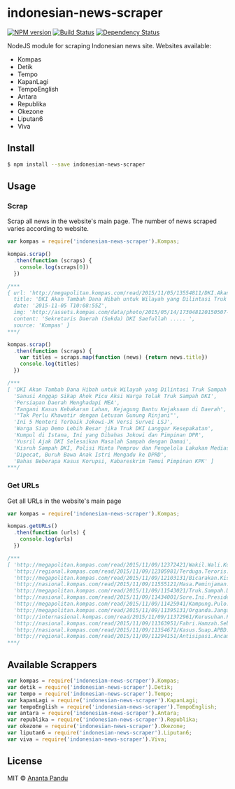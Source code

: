 # indonesian-news-scraper
[![NPM version][npm-image]][npm-url] [![Build Status][travis-image]][travis-url] [![Dependency Status][daviddm-image]][daviddm-url]

NodeJS module for scraping Indonesian news site.
Websites available:
+ Kompas
+ Detik
+ Tempo
+ KapanLagi
+ TempoEnglish
+ Antara
+ Republika
+ Okezone
+ Liputan6
+ Viva


## Install

```sh
$ npm install --save indonesian-news-scraper
```


## Usage

### Scrap

Scrap all news in the website's main page. The number of news scraped varies according to website.

```js
var kompas = require('indonesian-news-scraper').Kompas;

kompas.scrap()
  .then(function (scraps) {
    console.log(scraps[0])
  })

/***
{ url: 'http://megapolitan.kompas.com/read/2015/11/05/13554811/DKI.Akan.Tambah.Dana.Hibah.untuk.Wilayah.yang.Dilintasi.Truk.Sampah',
  title: 'DKI Akan Tambah Dana Hibah untuk Wilayah yang Dilintasi Truk Sampah',
  date: '2015-11-05 T10:08:55Z',
  img: 'http://assets.kompas.com/data/photo/2015/05/14/173048120150507-140842780x390.JPG',
  content: 'Sekretaris Daerah (Sekda) DKI Saefullah ..... ',
  source: 'Kompas' }
***/

kompas.scrap()
  .then(function (scraps) {
    var titles = scraps.map(function (news) {return news.title})
    console.log(titles)
  })

/***
[ 'DKI Akan Tambah Dana Hibah untuk Wilayah yang Dilintasi Truk Sampah',
  'Sanusi Anggap Sikap Ahok Picu Aksi Warga Tolak Truk Sampah DKI',
  'Persiapan Daerah Menghadapi MEA',
  'Tangani Kasus Kebakaran Lahan, Kejagung Bantu Kejaksaan di Daerah',
  '"Tak Perlu Khawatir dengan Letusan Gunung Rinjani"',
  'Ini 5 Menteri Terbaik Jokowi-JK Versi Survei LSJ',
  'Warga Siap Demo Lebih Besar jika Truk DKI Langgar Kesepakatan',
  'Kumpul di Istana, Ini yang Dibahas Jokowi dan Pimpinan DPR',
  'Yusril Ajak DKI Selesaikan Masalah Sampah dengan Damai',
  'Kisruh Sampah DKI, Polisi Minta Pemprov dan Pengelola Lakukan Mediasi',
  'Dipecat, Buruh Bawa Anak Istri Mengadu ke DPRD',
  'Bahas Beberapa Kasus Korupsi, Kabareskrim Temui Pimpinan KPK' ]
***/
```

### Get URLs

Get all URLs in the website's main page

```js
var kompas = require('indonesian-news-scraper').Kompas;

kompas.getURLs()
  .then(function (urls) {
    console.log(urls)
  })

/***
[ 'http://megapolitan.kompas.com/read/2015/11/09/12372421/Wakil.Wali.Kota.Bekasi.Izin.Melintas.24.Jam.Truk.Sampah.DKI.Hanya.Sementara',
  'http://regional.kompas.com/read/2015/11/09/12305981/Terduga.Teroris.yang.Tewas.di.Sulteng.Belum.Teridentifikasi',
  'http://megapolitan.kompas.com/read/2015/11/09/12103131/Bicarakan.Kisruh.Sampah.Ahok.Akan.Bertemu.Wali.Kota.Bekasi.',
  'http://nasional.kompas.com/read/2015/11/09/11555121/Masa.Peminjaman.Gedung.BNN.Milik.Polri.Habis.Desember.2015',
  'http://megapolitan.kompas.com/read/2015/11/09/11543021/Truk.Sampah.DKI.Diizinkan.Melintas.24.Jam.DPRD.Bekasi.Tetap.Ingin.Evaluasi.MoU.',
  'http://nasional.kompas.com/read/2015/11/09/11434001/Sore.Ini.Presiden.Italia.Akan.Temui.Jokowi.di.Istana.Merdeka',
  'http://megapolitan.kompas.com/read/2015/11/09/11425941/Kampung.Pulo.Masih.Kebanjiran.Warga.Minta.Ahok.Buat.Gorong-gorong',
  'http://megapolitan.kompas.com/read/2015/11/09/11395131/Organda.Jangan.Selalu.Salahkan.Sopir.',
  'http://internasional.kompas.com/read/2015/11/09/11372961/Kerusuhan.Pecah.di.Pusat.Tahanan.Imigrasi.Australia.di.Christmas.Island',
  'http://nasional.kompas.com/read/2015/11/09/11363951/Fahri.Hamzah.Sebut.Soeharto.Layak.Dapat.Gelar.Pahlawan',
  'http://nasional.kompas.com/read/2015/11/09/11354671/Kasus.Suap.APBD.KPK.Panggil.9.Anggota.DPRD.Sumut.2009-2014',
  'http://regional.kompas.com/read/2015/11/09/11294151/Antisipasi.Ancaman.Teroris.Petugas.Keamanan.Khusus.Disiagakan.di.Candi' ]
***/
```

## Available Scrappers

```js
var kompas = require('indonesian-news-scraper').Kompas;
var detik = require('indonesian-news-scraper').Detik;
var tempo = require('indonesian-news-scraper').Tempo;
var kapanLagi = require('indonesian-news-scraper').KapanLagi;
var tempoEnglish = require('indonesian-news-scraper').TempoEnglish;
var antara = require('indonesian-news-scraper').Antara;
var republika = require('indonesian-news-scraper').Republika;
var okezone = require('indonesian-news-scraper').Okezone;
var liputan6 = require('indonesian-news-scraper').Liputan6;
var viva = require('indonesian-news-scraper').Viva;
```

## License

MIT © [Ananta Pandu](pandu.ml)


[npm-image]: https://badge.fury.io/js/indonesian-news-scraper.svg
[npm-url]: https://npmjs.org/package/indonesian-news-scraper
[travis-image]: https://travis-ci.org/anpandu/indonesian-news-scraper.svg?branch=master
[travis-url]: https://travis-ci.org/anpandu/indonesian-news-scraper
[daviddm-image]: https://david-dm.org/anpandu/indonesian-news-scraper.svg?theme=shields.io
[daviddm-url]: https://david-dm.org/anpandu/indonesian-news-scraper
